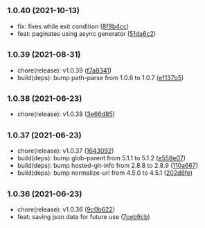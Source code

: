 ## <small>1.0.40 (2021-10-13)</small>

* fix: fixes while exit condition ([8f9b4cc](https://github.com/simonecorsi/mawesome/commit/8f9b4cc))
* feat: paginates using async generator ([51da6c2](https://github.com/simonecorsi/mawesome/commit/51da6c2))



## <small>1.0.39 (2021-08-31)</small>

* chore(release): v1.0.39 ([f7a8341](https://github.com/simonecorsi/mawesome/commit/f7a8341))
* build(deps): bump path-parse from 1.0.6 to 1.0.7 ([ef137b5](https://github.com/simonecorsi/mawesome/commit/ef137b5))



## <small>1.0.38 (2021-06-23)</small>

* chore(release): v1.0.38 ([3e66d85](https://github.com/simonecorsi/mawesome/commit/3e66d85))



## <small>1.0.37 (2021-06-23)</small>

* chore(release): v1.0.37 ([1643092](https://github.com/simonecorsi/mawesome/commit/1643092))
* build(deps): bump glob-parent from 5.1.1 to 5.1.2 ([e558e07](https://github.com/simonecorsi/mawesome/commit/e558e07))
* build(deps): bump hosted-git-info from 2.8.8 to 2.8.9 ([110a667](https://github.com/simonecorsi/mawesome/commit/110a667))
* build(deps): bump normalize-url from 4.5.0 to 4.5.1 ([202d6fe](https://github.com/simonecorsi/mawesome/commit/202d6fe))



## <small>1.0.36 (2021-06-23)</small>

* chore(release): v1.0.36 ([9c0b622](https://github.com/simonecorsi/mawesome/commit/9c0b622))
* feat: saving json data for future use ([7ceb9cb](https://github.com/simonecorsi/mawesome/commit/7ceb9cb))



